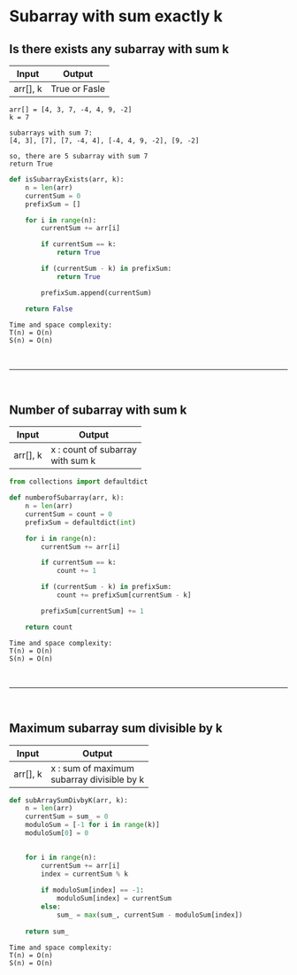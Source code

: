 # Subarray with sum exactly k

## Is there exists any subarray with sum k

| Input | Output |
| --- | --- |
| arr[], k | True or Fasle|

```
arr[] = [4, 3, 7, -4, 4, 9, -2]
k = 7

subarrays with sum 7:
[4, 3], [7], [7, -4, 4], [-4, 4, 9, -2], [9, -2]

so, there are 5 subarray with sum 7
return True
```

```python
def isSubarrayExists(arr, k):
    n = len(arr)
    currentSum = 0
    prefixSum = []

    for i in range(n):
        currentSum += arr[i]

        if currentSum == k:
            return True

        if (currentSum - k) in prefixSum:
            return True

        prefixSum.append(currentSum)

    return False
```
```
Time and space complexity:
T(n) = O(n)
S(n) = O(n)
```
<br>

---

<br>

## Number of subarray with sum k

| Input | Output |
| --- | --- |
| arr[], k | x : count of subarray<br>with sum k 

```python
from collections import defaultdict

def numberofSubarray(arr, k):
    n = len(arr)
    currentSum = count = 0
    prefixSum = defaultdict(int)

    for i in range(n):
        currentSum += arr[i]

        if currentSum == k:
            count += 1

        if (currentSum - k) in prefixSum:
            count += prefixSum[currentSum - k]

        prefixSum[currentSum] += 1

    return count

```

```
Time and space complexity:
T(n) = O(n)
S(n) = O(n)
```

<br>

---

<br>

## Maximum subarray sum divisible by k

| Input | Output |
| --- | --- |
| arr[], k | x : sum of maximum <br>subarray divisible by k 

```python
def subArraySumDivbyK(arr, k):
    n = len(arr)
    currentSum = sum_ = 0
    moduloSum = [-1 for i in range(k)]
    moduloSum[0] = 0
    

    for i in range(n):
        currentSum += arr[i]
        index = currentSum % k
        
        if moduloSum[index] == -1:
            moduloSum[index] = currentSum
        else:
            sum_ = max(sum_, currentSum - moduloSum[index]) 
    
    return sum_
```
```
Time and space complexity:
T(n) = O(n)
S(n) = O(n)
```
